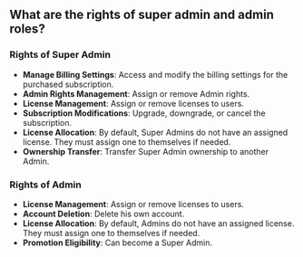 ## What are the rights of super admin and admin roles?

### Rights of Super Admin

- **Manage Billing Settings**: Access and modify the billing settings for the purchased subscription.
- **Admin Rights Management**: Assign or remove Admin rights.
- **License Management**: Assign or remove licenses to users.
- **Subscription Modifications**: Upgrade, downgrade, or cancel the subscription.
- **License Allocation**: By default, Super Admins do not have an assigned license. They must assign one to themselves if needed.
- **Ownership Transfer**: Transfer Super Admin ownership to another Admin.

### Rights of Admin

- **License Management**: Assign or remove licenses to users.
- **Account Deletion**: Delete his own account.
- **License Allocation**: By default, Admins do not have an assigned license. They must assign one to themselves if needed.
- **Promotion Eligibility**: Can become a Super Admin.

<Hubspot />